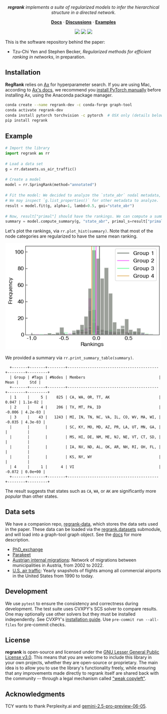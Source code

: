 <p align="center">
  <em><strong>regrank</strong> implements a suite of regularized models to infer the hierarchical structure in a directed network.</em>
</p>

<p align="center">
  <a href="https://docs.netscied.tw/regrank/index.html" target="_blank"><strong>Docs</strong></a> ·
  <a href="https://github.com/junipertcy/regrank/discussions" target="_blank"><strong>Discussions</strong></a> ·
  <a href="https://docs.netscied.tw/regrank/index.html" target="_blank"><strong>Examples</strong></a>
</p>

<p align="center">
<a href="https://pypi.org/project/regrank/"><img src="https://img.shields.io/pypi/v/regrank?color=%2334D063&label=pypi" /></a>
<a href="https://pypi.org/project/regrank/"><img src="https://img.shields.io/pypi/dm/regrank.svg?label=Pypi%20downloads"/></a>
<a href="https://github.com/junipertcy/regrank/blob/main/LICENSE"><img src="https://img.shields.io/pypi/l/regrank" /></a>
</p>

This is the software repository behind the paper:

- Tzu-Chi Yen and Stephen Becker, _Regularized methods for efficient ranking in networks_, in preparation.

## Installation

**RegRank** relies on [Ax](https://ax.dev/) for hyperparameter search. If you are using Mac, according to [Ax's docs](https://ax.dev/docs/installation.html), we recommend you [install PyTorch manually](https://pytorch.org/get-started/locally/#anaconda-1) before installing Ax, using the Anaconda package manager.

```bash
conda create --name regrank-dev -c conda-forge graph-tool
conda activate regrank-dev
conda install pytorch torchvision -c pytorch  # OSX only (details below)
pip install regrank
```

## Example

```python
# Import the library
import regrank as rr

# Load a data set
g = rr.datasets.us_air_traffic()

# Create a model
model = rr.SpringRank(method="annotated")

# Fit the model: We decided to analyze the `state_abr` nodal metadata,
# We may inspect `g.list_properties()` for other metadata to analyze.
result = model.fit(g, alpha=1, lambd=0.5, goi="state_abr")

# Now, result["primal"] should have the rankings. We can compute a summary.
summary = model.compute_summary(g, "state_abr", primal_s=result["primal"])
```

Let's plot the rankings, via `rr.plot_hist(summary)`. Note that most of the node categories are regularized to have the same mean ranking.

![A histogram of four ranking groups, where most of the metadata share the same mean ranking.](docs/assets/us_air_traffic_hist.png)

We provided a summary via `rr.print_summary_table(summary)`.

      +-------+-------+--------+-----------------------------------------+--------+---------+
      | Group | #Tags | #Nodes | Members                                 |   Mean |     Std |
      +-------+-------+--------+-----------------------------------------+--------+---------+
      | 1     |     5 |    825 | CA, WA, OR, TT, AK                      |  0.047 | 1.1e-02 |
      | 2     |     4 |    206 | TX, MT, PA, ID                          | -0.006 | 4.2e-03 |
      | 3     |    43 |   1243 | MI, IN, TN, NC, VA, IL, CO, WV, MA, WI, | -0.035 | 4.3e-03 |
      |       |       |        | SC, KY, MO, MD, AZ, PR, LA, UT, MN, GA, |        |         |
      |       |       |        | MS, HI, DE, NM, ME, NJ, NE, VT, CT, SD, |        |         |
      |       |       |        | IA, NV, ND, AL, OK, AR, NH, RI, OH, FL, |        |         |
      |       |       |        | KS, NY, WY                              |        |         |
      | 4     |     1 |      4 | VI                                      | -0.072 | 0.0e+00 |
      +-------+-------+--------+-----------------------------------------+--------+---------+

The result suggests that states such as `CA`, `WA`, or `AK` are significantly more _popular_ than other states.

## Data sets

We have a companion repo, [regrank-data](https://github.com/junipertcy/regrank-data), which stores the data sets used in the paper. These data can be loaded via the [regrank.datasets](https://junipertcy.github.io/regrank/datasets.html) submodule, and will load into a graph-tool graph object. See the [docs](https://docs.netscied.tw/regrank/index.html) for more description.

- [PhD_exchange](https://github.com/junipertcy/regrank-data/tree/main/PhD_exchange)
- [Parakeet](https://github.com/junipertcy/regrank-data/tree/main/parakeet)
- [Austrian internal migrations](https://networks.skewed.de/net/at_migrations): Network of migrations between municipalities in Austria, from 2002 to 2022.
- [U.S. air traffic](https://networks.skewed.de/net/us_air_traffic): Yearly snapshots of flights among all commercial airports in the United States from 1990 to today.

## Development

We use `pytest` to ensure the consistency and correctness during development. The test suite uses CVXPY's SCS solver to compare results. One may optionally use other solvers but they must be installed independently. See CVXPY's [installation guide](https://www.cvxpy.org/install/index.html). Use `pre-commit run --all-files` for pre-commit checks.

## License

**regrank** is open-source and licensed under the [GNU Lesser General Public License v3.0](https://www.gnu.org/licenses/lgpl-3.0.en.html). This means that you are welcome to include this library in your own projects, whether they are open-source or proprietary. The main idea is to allow you to use the library's functionality freely, while ensuring that any improvements made directly to regrank itself are shared back with the community -- through a legal mechanism called ["weak copyleft"](https://fossa.com/blog/all-about-copyleft-licenses/).

## Acknowledgments
TCY wants to thank Perplexity.ai and [gemini-2.5-pro-preview-06-05](https://cloud.google.com/vertex-ai/generative-ai/docs/models/gemini/2-5-pro).
